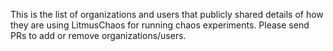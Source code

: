 This is the list of organizations and users that publicly shared details of how they are using LitmusChaos for running chaos experiments. 
Please send PRs to add or remove organizations/users.
